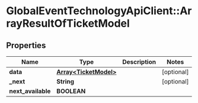 # GlobalEventTechnologyApiClient::ArrayResultOfTicketModel

## Properties
Name | Type | Description | Notes
------------ | ------------- | ------------- | -------------
**data** | [**Array&lt;TicketModel&gt;**](TicketModel.md) |  | [optional] 
**_next** | **String** |  | [optional] 
**next_available** | **BOOLEAN** |  | 


